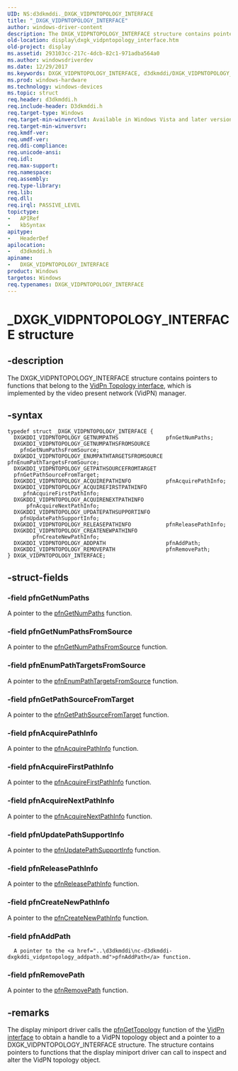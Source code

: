 ```yaml
---
UID: NS:d3dkmddi._DXGK_VIDPNTOPOLOGY_INTERFACE
title: "_DXGK_VIDPNTOPOLOGY_INTERFACE"
author: windows-driver-content
description: The DXGK_VIDPNTOPOLOGY_INTERFACE structure contains pointers to functions that belong to the VidPn Topology interface, which is implemented by the video present network (VidPN) manager.
old-location: display\dxgk_vidpntopology_interface.htm
old-project: display
ms.assetid: 293103cc-217c-4dcb-82c1-971adba564a0
ms.author: windowsdriverdev
ms.date: 12/29/2017
ms.keywords: DXGK_VIDPNTOPOLOGY_INTERFACE, d3dkmddi/DXGK_VIDPNTOPOLOGY_INTERFACE, DmStructs_6e2f92a1-beaa-4485-bb27-aff719a693b4.xml, DXGK_VIDPNTOPOLOGY_INTERFACE structure [Display Devices], display.dxgk_vidpntopology_interface, _DXGK_VIDPNTOPOLOGY_INTERFACE
ms.prod: windows-hardware
ms.technology: windows-devices
ms.topic: struct
req.header: d3dkmddi.h
req.include-header: D3dkmddi.h
req.target-type: Windows
req.target-min-winverclnt: Available in Windows Vista and later versions of the Windows operating systems.
req.target-min-winversvr: 
req.kmdf-ver: 
req.umdf-ver: 
req.ddi-compliance: 
req.unicode-ansi: 
req.idl: 
req.max-support: 
req.namespace: 
req.assembly: 
req.type-library: 
req.lib: 
req.dll: 
req.irql: PASSIVE_LEVEL
topictype:
-	APIRef
-	kbSyntax
apitype:
-	HeaderDef
apilocation:
-	d3dkmddi.h
apiname:
-	DXGK_VIDPNTOPOLOGY_INTERFACE
product: Windows
targetos: Windows
req.typenames: DXGK_VIDPNTOPOLOGY_INTERFACE
---
```


# _DXGK_VIDPNTOPOLOGY_INTERFACE structure


## -description


The DXGK_VIDPNTOPOLOGY_INTERFACE structure contains pointers to functions that belong to the <a href="https://msdn.microsoft.com/library/windows/hardware/ff570560">VidPn Topology interface</a>, which is implemented by the video present network (VidPN) manager.


## -syntax


````
typedef struct _DXGK_VIDPNTOPOLOGY_INTERFACE {
  DXGKDDI_VIDPNTOPOLOGY_GETNUMPATHS               pfnGetNumPaths;
  DXGKDDI_VIDPNTOPOLOGY_GETNUMPATHSFROMSOURCE     pfnGetNumPathsFromSource;
  DXGKDDI_VIDPNTOPOLOGY_ENUMPATHTARGETSFROMSOURCE pfnEnumPathTargetsFromSource;
  DXGKDDI_VIDPNTOPOLOGY_GETPATHSOURCEFROMTARGET   pfnGetPathSourceFromTarget;
  DXGKDDI_VIDPNTOPOLOGY_ACQUIREPATHINFO           pfnAcquirePathInfo;
  DXGKDDI_VIDPNTOPOLOGY_ACQUIREFIRSTPATHINFO      pfnAcquireFirstPathInfo;
  DXGKDDI_VIDPNTOPOLOGY_ACQUIRENEXTPATHINFO       pfnAcquireNextPathInfo;
  DXGKDDI_VIDPNTOPOLOGY_UPDATEPATHSUPPORTINFO     pfnUpdatePathSupportInfo;
  DXGKDDI_VIDPNTOPOLOGY_RELEASEPATHINFO           pfnReleasePathInfo;
  DXGKDDI_VIDPNTOPOLOGY_CREATENEWPATHINFO         pfnCreateNewPathInfo;
  DXGKDDI_VIDPNTOPOLOGY_ADDPATH                   pfnAddPath;
  DXGKDDI_VIDPNTOPOLOGY_REMOVEPATH                pfnRemovePath;
} DXGK_VIDPNTOPOLOGY_INTERFACE;
````


## -struct-fields




### -field pfnGetNumPaths

A pointer to the <a href="..\d3dkmddi\nc-d3dkmddi-dxgkddi_vidpntopology_getnumpaths.md">pfnGetNumPaths</a> function.


### -field pfnGetNumPathsFromSource

A pointer to the <a href="..\d3dkmddi\nc-d3dkmddi-dxgkddi_vidpntopology_getnumpathsfromsource.md">pfnGetNumPathsFromSource</a> function.


### -field pfnEnumPathTargetsFromSource

A pointer to the <a href="..\d3dkmddi\nc-d3dkmddi-dxgkddi_vidpntopology_enumpathtargetsfromsource.md">pfnEnumPathTargetsFromSource</a> function.


### -field pfnGetPathSourceFromTarget

A pointer to the <a href="..\d3dkmddi\nc-d3dkmddi-dxgkddi_vidpntopology_getpathsourcefromtarget.md">pfnGetPathSourceFromTarget</a> function.


### -field pfnAcquirePathInfo

A pointer to the <a href="..\d3dkmddi\nc-d3dkmddi-dxgkddi_vidpntopology_acquirepathinfo.md">pfnAcquirePathInfo</a> function.


### -field pfnAcquireFirstPathInfo

A pointer to the <a href="..\d3dkmddi\nc-d3dkmddi-dxgkddi_vidpntopology_acquirefirstpathinfo.md">pfnAcquireFirstPathInfo</a> function.


### -field pfnAcquireNextPathInfo

A pointer to the <a href="..\d3dkmddi\nc-d3dkmddi-dxgkddi_vidpntopology_acquirenextpathinfo.md">pfnAcquireNextPathInfo</a> function.


### -field pfnUpdatePathSupportInfo

A pointer to the <a href="..\d3dkmddi\nc-d3dkmddi-dxgkddi_vidpntopology_updatepathsupportinfo.md">pfnUpdatePathSupportInfo</a> function.


### -field pfnReleasePathInfo

A pointer to the <a href="..\d3dkmddi\nc-d3dkmddi-dxgkddi_vidpntopology_releasepathinfo.md">pfnReleasePathInfo</a> function.


### -field pfnCreateNewPathInfo

A pointer to the <a href="..\d3dkmddi\nc-d3dkmddi-dxgkddi_vidpntopology_createnewpathinfo.md">pfnCreateNewPathInfo</a> function.


### -field pfnAddPath


      A pointer to the <a href="..\d3dkmddi\nc-d3dkmddi-dxgkddi_vidpntopology_addpath.md">pfnAddPath</a> function.
     


### -field pfnRemovePath

A pointer to the <a href="..\d3dkmddi\nc-d3dkmddi-dxgkddi_vidpntopology_removepath.md">pfnRemovePath</a> function.


## -remarks



The display miniport driver calls the <a href="..\d3dkmddi\nc-d3dkmddi-dxgkddi_vidpn_gettopology.md">pfnGetTopology</a> function of the <a href="https://msdn.microsoft.com/library/windows/hardware/ff570556">VidPn interface</a> to obtain a handle to a VidPN topology object and a pointer to a DXGK_VIDPNTOPOLOGY_INTERFACE structure. The structure contains pointers to functions that the display miniport driver can call to inspect and alter the VidPN topology object.



